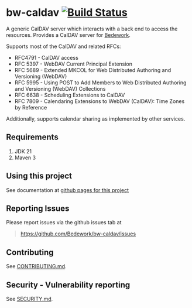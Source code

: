 # bw-caldav [![Build Status](https://travis-ci.org/Bedework/bw-caldav.svg)](https://travis-ci.org/Bedework/bw-caldav)

A generic CalDAV server which interacts with a back end to access the
resources. Provides a CalDAV server for
[Bedework](https://www.apereo.org/projects/bedework).

Supports most of the CalDAV and related RFCs:

* RFC4791 - CalDAV access
* RFC 5397 - WebDAV Current Principal Extension
* RFC 5689 - Extended MKCOL for Web Distributed Authoring and Versioning (WebDAV)
* RFC 5995 - Using POST to Add Members to Web Distributed Authoring and Versioning (WebDAV) Collections
* RFC 6638 - Scheduling Extensions to CalDAV
* RFC 7809 - Calendaring Extensions to WebDAV (CalDAV): Time Zones by Reference

Additionally, supports calendar sharing as implemented by other services.

## Requirements
1. JDK 21
2. Maven 3

## Using this project
See documentation at [github pages for this project](https://bedework.github.io/bw-caldav/)

## Reporting Issues
Please report issues via the github issues tab at 
> https://github.com/Bedework/bw-caldav/issues 

## Contributing
See [CONTRIBUTING.md](CONTRIBUTING.md).

## Security - Vulnerability reporting
See [SECURITY.md](SECURITY.md).
